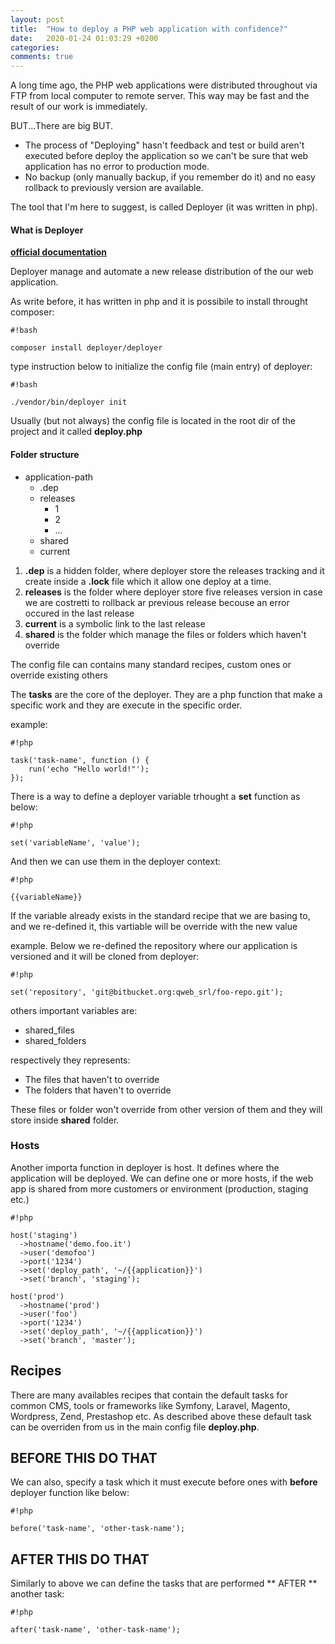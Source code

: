 ```yaml
---
layout: post
title:  "How to deploy a PHP web application with confidence?"
date:   2020-01-24 01:03:29 +0200
categories:
comments: true
---
```

A long time ago, the PHP web applications were distributed throughout via FTP from local computer to remote server. This way may be fast and the result of our work is immediately.

BUT...There are big BUT.

- The process of "Deploying" hasn't feedback and test or build aren't executed before deploy the application so we can't be sure that web application has no error to production mode.
- No backup (only manually backup, if you remember do it) and no easy rollback to previously version are available.

The tool that I'm here to suggest, is called Deployer (it was written in php).

#### What is Deployer

**[official documentation](https://deployer.org/docs/getting-started.html)**

Deployer manage and automate a new release distribution of the our web application.

As write before, it has written in php and it is possibile to install throught composer:

```
#!bash

composer install deployer/deployer
```

type instruction below to initialize the config file (main entry) of deployer:

```
#!bash

./vendor/bin/deployer init
```

Usually (but not always) the config file is located in the root dir of the project and it called **deploy.php**

#### Folder structure ##

- application-path
    - .dep
    - releases
        - 1
        - 2
        - ...
    - shared
    - current

1. **.dep** is a hidden folder, where deployer store the releases tracking and it create inside a **.lock** file which it allow one deploy at a time.
2. **releases** is the folder where deployer store five releases version in case we are costretti to rollback ar previous release becouse an error occured in the last release
3. **current** is a symbolic link to the last release
4. **shared** is the folder which manage the files or folders which haven't override

The config file can contains many standard recipes, custom ones or override existing others

The **tasks** are the core of the deployer. They are a php function that make a specific work and they are execute in the specific order.

example:

```
#!php

task('task-name', function () {
    run('echo "Hello world!"');
});
```

There is a way to define a deployer variable trhought a **set** function as below:

```
#!php

set('variableName', 'value');
```

And then we can use them in the deployer context:

```
#!php

{{variableName}}
```

If the variable already exists in the standard recipe that we are basing to, and we re-defined it, this vartiable will be override with the new value

example. Below we re-defined the repository where our application is versioned and it will be cloned from deployer:

```
#!php

set('repository', 'git@bitbucket.org:qweb_srl/foo-repo.git');
```

others important variables are:
* shared_files
* shared_folders

respectively they represents:
* The files that haven't to override
* The folders that haven't to override

These files or folder won't override from other version of them and they will store inside **shared** folder.

### Hosts

Another importa function in deployer is host. It defines where the application will be deployed.
We can define one or more hosts, if the web app is shared from more customers or environment (production, staging etc.) 

```
#!php

host('staging')
  ->hostname('demo.foo.it')
  ->user('demofoo')
  ->port('1234')
  ->set('deploy_path', '~/{{application}}')
  ->set('branch', 'staging');

host('prod')
  ->hostname('prod')
  ->user('foo')
  ->port('1234')
  ->set('deploy_path', '~/{{application}}')
  ->set('branch', 'master');
```

## Recipes ##

There are many availables recipes that contain the default tasks for common CMS, tools or frameworks like Symfony, Laravel, Magento, Wordpress, Zend, Prestashop etc.
As described above these default task can be overriden from us in the main config file **deploy.php**.

## BEFORE THIS DO THAT ##

We can also, specify a task which it must execute before ones with **before** deployer function like below:

```
#!php

before('task-name', 'other-task-name');
```

## AFTER THIS DO THAT ##

Similarly to above we can define the tasks that are performed ** AFTER ** another task:

```
#!php

after('task-name', 'other-task-name');
```







